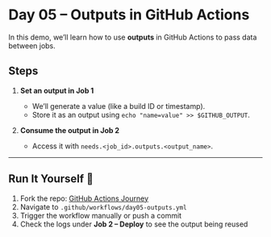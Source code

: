 # Day 05 – Outputs in GitHub Actions

In this demo, we’ll learn how to use **outputs** in GitHub Actions to pass data between jobs.

## Steps

1. **Set an output in Job 1**
   - We’ll generate a value (like a build ID or timestamp).
   - Store it as an output using `echo "name=value" >> $GITHUB_OUTPUT`.

2. **Consume the output in Job 2**
   - Access it with `needs.<job_id>.outputs.<output_name>`.

---

## Run It Yourself 🚀

1. Fork the repo: [GitHub Actions Journey](https://github.com/abdulraheem381/github-actions-journey)
2. Navigate to `.github/workflows/day05-outputs.yml`
3. Trigger the workflow manually or push a commit
4. Check the logs under **Job 2 – Deploy** to see the output being reused
